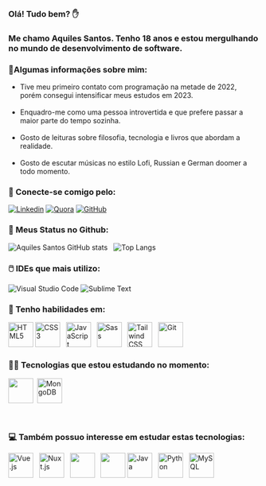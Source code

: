 ### Olá! Tudo bem? ✋
### Me chamo Aquiles Santos. Tenho 18 anos e estou mergulhando no mundo de desenvolvimento de software.

### 🧑Algumas informações sobre mim:

<ul>
    <li>
        Tive meu primeiro contato com programação na metade de 2022, porém consegui intensificar meus estudos em 2023.
    </li><br/>
    <li>
        Enquadro-me como uma pessoa introvertida e que prefere passar a maior parte do tempo sozinha.
    </li><br/>
    <li>
        Gosto de leituras sobre filosofia, tecnologia e livros que abordam a realidade.
    </li><br />
    <li>
        Gosto de escutar músicas no estilo Lofi, Russian e German doomer a todo momento.
    </li>
</ul>

### 💬 Conecte-se comigo pelo:

[![Linkedin](https://img.shields.io/badge/LinkedIn-0077B5?style=for-the-badge&logo=linkedin&logoColor=white)](https://www.linkedin.com/in/aquiles-santos-035112251/)
[![Quora](https://img.shields.io/badge/Quora-%23B92B27.svg?&style=for-the-badge&logo=Quora&logoColor=white)](https://pt.quora.com/profile/Achiles)
[![GitHub](https://img.shields.io/badge/GitHub-100000?style=for-the-badge&logo=github&logoColor=white)](https://github.com/aquiles-sa)

### 🎯 Meus Status no Github:

![Aquiles Santos GitHub stats](https://github-readme-stats.vercel.app/api?username=aquiles-sa&show_icons=true&theme=dark) &nbsp;
![Top Langs](https://github-readme-stats.vercel.app/api/top-langs/?username=aquiles-sa&layout=compact&theme=blue-green) 

### 🖱️ IDEs que mais utilizo:
![Visual Studio Code](https://img.shields.io/badge/Visual_Studio_Code-0078D4?style=for-the-badge&logo=visual%20studio%20code&logoColor=white)
![Sublime Text](https://img.shields.io/badge/sublime_text-%23575757.svg?&style=for-the-badge&logo=sublime-text&logoColor=important)

### 📡 Tenho habilidades em:
<div style="display: inline-block">
    <img width=50 height=50 src="https://cdn.jsdelivr.net/gh/devicons/devicon/icons/html5/html5-plain-wordmark.svg" alt="HTML5" />
    <img width=50 height=50 src="https://cdn.jsdelivr.net/gh/devicons/devicon/icons/css3/css3-plain-wordmark.svg" alt="CSS3" /> &nbsp;
    <img width=50 height=50 src="https://cdn.jsdelivr.net/gh/devicons/devicon/icons/javascript/javascript-original.svg" alt="JavaScript" /> &nbsp;
    <img width=50 height=50 src="https://cdn.jsdelivr.net/gh/devicons/devicon/icons/sass/sass-original.svg" alt="Sass"/> &nbsp;
    <img width=50 height=50 src="https://cdn.jsdelivr.net/gh/devicons/devicon@latest/icons/tailwindcss/tailwindcss-original.svg" alt="Tailwind CSS"/> &nbsp;
    <img width=50 height=50 src="https://cdn.jsdelivr.net/gh/devicons/devicon/icons/git/git-original.svg" alt="Git" />
</div> <br />    

### 👨‍💻 Tecnologias que estou estudando no momento:

<div style="display: inline_block">        
    
<img width=50px height=50px src="https://cdn.jsdelivr.net/gh/devicons/devicon@latest/icons/nodejs/nodejs-plain.svg" />&nbsp;
<img width=50 height=50 src="https://cdn.jsdelivr.net/gh/devicons/devicon/icons/mongodb/mongodb-original.svg" alt="MongoDB" />

</div> <br />

### 💻 Também possuo interesse em estudar estas tecnologias:

<div style="display: inline-block">
    <img width=50 height=50 src="https://cdn.jsdelivr.net/gh/devicons/devicon/icons/vuejs/vuejs-original.svg" alt="Vue.js" /> &nbsp;
    <img width=50 height=50 src="https://cdn.jsdelivr.net/gh/devicons/devicon/icons/nuxtjs/nuxtjs-original.svg" alt="Nuxt.js"/> &nbsp;
    <img width=50 height=50 src="https://cdn.jsdelivr.net/gh/devicons/devicon@latest/icons/php/php-original.svg" /> &nbsp;
    <img width=50 height=50 src="https://cdn.jsdelivr.net/gh/devicons/devicon@latest/icons/laravel/laravel-original.svg" />
    <img width=50 height=50 src="https://cdn.jsdelivr.net/gh/devicons/devicon/icons/java/java-original.svg" alt="Java" /> &nbsp;
    <img width=50 height=50 src="https://cdn.jsdelivr.net/gh/devicons/devicon/icons/python/python-original.svg" alt="Python" /> &nbsp;
    <img width=50 height=50 src="https://cdn.jsdelivr.net/gh/devicons/devicon/icons/mysql/mysql-original.svg" alt="MySQL"/>
</div>
<br />





